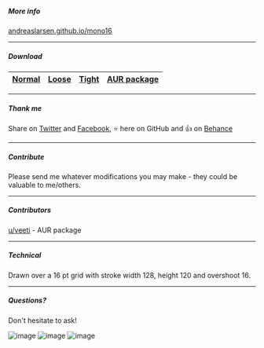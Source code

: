 ##### More info
[andreaslarsen.github.io/mono16](http://andreaslarsen.github.io/mono16)

----
##### Download
| [Normal](https://github.com/andreaslarsen/mono16/blob/master/Mono16-Normal.ttf?raw=true) | [Loose](https://github.com/andreaslarsen/mono16/blob/master/Mono16-Loose.ttf?raw=true) | [Tight](https://github.com/andreaslarsen/mono16/blob/master/Mono16-Tight.ttf?raw=true) | [AUR package](https://aur.archlinux.org/packages/ttf-mono16-git/) |
| ---- | ---- | ---- | ---- |

----
##### Thank me 
Share on [Twitter](https://twitter.com/intent/tweet?text=Mono16+programming+fonts+by+%40andreaslarsendk+http%3A%2F%2Fandreaslarsen.github.io%2Fmono16%2F) and [Facebook](https://www.facebook.com/sharer/sharer.php?s=100&p[url]=https://andreaslarsen.github.io/mono16/), :star: here on GitHub and :+1: on [Behance](https://www.behance.net/gallery/25073801/Mono16-Free-Programming-Fonts) 

----
##### Contribute
Please send me whatever modifications you may make - they could be valuable to me/others.

----
##### Contributors
[u/veeti](http://www.reddit.com/user/veeti) - AUR package

----
##### Technical
Drawn over a 16 pt grid with stroke width 128, height 120 and overshoot 16.

----
##### Questions?
Don't hesitate to ask!

![image](https://github.com/andreaslarsen/mono16/blob/master/Screenshots/Mono16NormalWhiteLowRes.png?raw=true)
![image](https://github.com/andreaslarsen/mono16/blob/master/Screenshots/Mono16TightWhiteLowRes.png?raw=true)
![image](https://github.com/andreaslarsen/mono16/blob/master/Screenshots/Mono16WideWhiteLowRes.png?raw=true)
